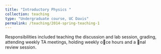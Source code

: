 ```yaml
---
title: "Introductory Physics "
collection: teaching
type: "Undergraduate course, UC Davis"
permalink: /teaching/2014-spring-teaching-1
---
```


Responsibilities included teaching the discussion and lab session, grading, attending weekly TA
meetings, holding weekly oce hours and a nal review session.